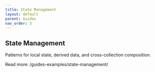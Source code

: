 ```yaml
---
title: State Management
layout: default
parent: Guides
nav_order: 3
---
```


## State Management

Patterns for local state, derived data, and cross-collection composition.

Read more: /guides-examples/state-management/
